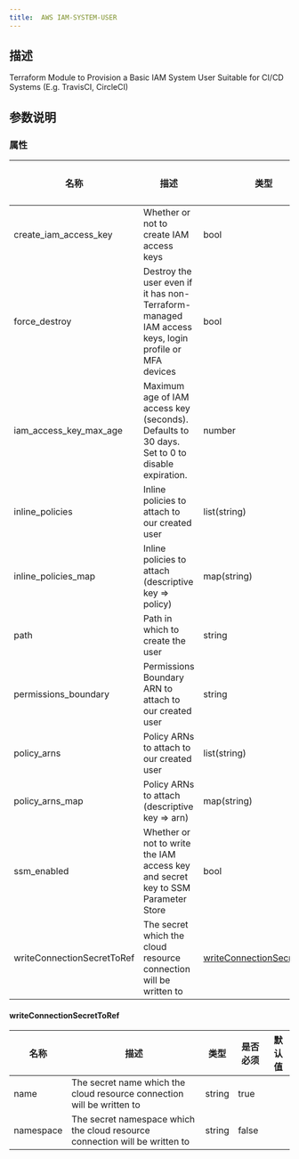 ```yaml
---
title:  AWS IAM-SYSTEM-USER
---
```


## 描述

Terraform Module to Provision a Basic IAM System User Suitable for CI/CD Systems (E.g. TravisCI, CircleCI)

## 参数说明


### 属性

 名称 | 描述 | 类型 | 是否必须 | 默认值 
 ------------ | ------------- | ------------- | ------------- | ------------- 
 create_iam_access_key | Whether or not to create IAM access keys | bool | false |  
 force_destroy | Destroy the user even if it has non-Terraform-managed IAM access keys, login profile or MFA devices | bool | false |  
 iam_access_key_max_age | Maximum age of IAM access key (seconds). Defaults to 30 days. Set to 0 to disable expiration. | number | false |  
 inline_policies | Inline policies to attach to our created user | list(string) | false |  
 inline_policies_map | Inline policies to attach (descriptive key => policy) | map(string) | false |  
 path | Path in which to create the user | string | false |  
 permissions_boundary | Permissions Boundary ARN to attach to our created user | string | false |  
 policy_arns | Policy ARNs to attach to our created user | list(string) | false |  
 policy_arns_map | Policy ARNs to attach (descriptive key => arn) | map(string) | false |  
 ssm_enabled | Whether or not to write the IAM access key and secret key to SSM Parameter Store | bool | false |  
 writeConnectionSecretToRef | The secret which the cloud resource connection will be written to | [writeConnectionSecretToRef](#writeConnectionSecretToRef) | false |  


#### writeConnectionSecretToRef

 名称 | 描述 | 类型 | 是否必须 | 默认值 
 ------------ | ------------- | ------------- | ------------- | ------------- 
 name | The secret name which the cloud resource connection will be written to | string | true |  
 namespace | The secret namespace which the cloud resource connection will be written to | string | false |  

